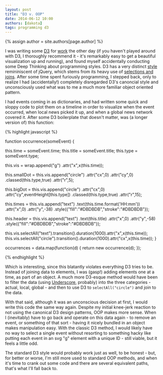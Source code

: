 ```yaml
---
layout: post
title: "D3 v. OOP"
date: 2014-06-12 10:00
authors: [dakota]
tags: programming d3
---
```


{% assign author = site.authors[page.author] %}

I was writing some [D3](http://www.d3js.org) for [work](http://www.stresearch.com) the other day (if you haven't played around with D3, I thoroughly recommend it - it's remarkably easy to get a beautiful visualization up and running), and found myself accidentally conducting some Deep Thinking about programming styles. D3 has a very distinct [style](http://bl.ocks.org/mbostock/3943967) remininiscent of jQuery, which stems from its heavy use of [selections and joins](http://bost.ocks.org/mike/join/). After some time spent furiously programming, I stepped back, only to realize I had (accidentally!) completely disregarded D3's canoncial style and unconsciously used what was to me a much more familiar object oriented pattern.

I had events coming in as dictionaries, and had written some quick and sloppy code to plot them on a timeline in order to visualize when the event occurred, when local news picked it up, and when a global news network covered it. After some D3 boilerplate that doesn't matter, was (a longer version of) this function:

{% highlight javascript %}

function occurrence(someEvent) {

  this.time = someEvent.time;
  this.title = someEvent.title;
  this.type = someEvent.type;

  this.vis = wrap.append("g")
                 .attr("x",x(this.time));

  this.smallDot = this.vis.append("circle")
                      .attr("cx",0)
                      .attr("cy",0)
                      .classed(this.type,true)
                      .attr("r",5);

  this.bigDot = this.vis.append("circle")
                      .attr("cx",0)
                      .attr("cy",eventHeight[this.type])
                      .classed(this.type,true)
                      .attr("r",15);

  this.times = this.vis.append("text")
                      .text(this.time.format('HH:mm'))
                      .attr("x",0)
                      .attr("y",-38)
                      .style({"fill":"#DBDBDB","stroke":"#DBDBDB"});

  this.header = this.vis.append("text")
                      .text(this.title)
                      .attr("x",0)
                      .attr("y",-58)
                      .style({"fill":"#DBDBDB","stroke":"#DBDBDB"});

  this.vis.selectAll("text").transition().duration(1000).attr("x",x(this.time));
  this.vis.selectAll("circle").transition().duration(1000).attr("cx",x(this.time));
}

occurrences = data.map(function(d) { return new occurrence(d); });

{% endhighlight %}

Which is interesting, since this blatantly violates everything D3 tries to be. Instead of joining data to elements, I was (gasp!) adding elements one at a time, as part of an object. A much more D3-esque method would have been to filter the data (using [Underscore](http://www.underscorejs.org), probably) into the three categories - actual, local, global - and then to use D3 to `selectAll("circle")` and join to the data.

With that said, although it was an unconscious decision at first, I would write this code the same way again. Despite my initial knee-jerk reaction to not using the canonical D3 design patterns, OOP makes more sense. When I (inevitably) have to go back and operate on this data again - to remove an event, or something of that sort - having it nicely bundled in an object makes manipulation easy. With the classic D3 method, I would likely have no way to select a single event without resorting to something hacky like putting each event in an svg "g" element with a unique ID - still viable, but it feels a little odd.

The standard D3 style would probably work just as well, to be honest - but, for better or worse, I'm still more used to standard OOP methods, and when it's time to crank out some code and there are several equivalent paths, that's what I'll fall back to.
